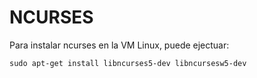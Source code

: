 # NCURSES

Para instalar ncurses en la VM Linux, puede ejectuar:

```
sudo apt-get install libncurses5-dev libncursesw5-dev
```
